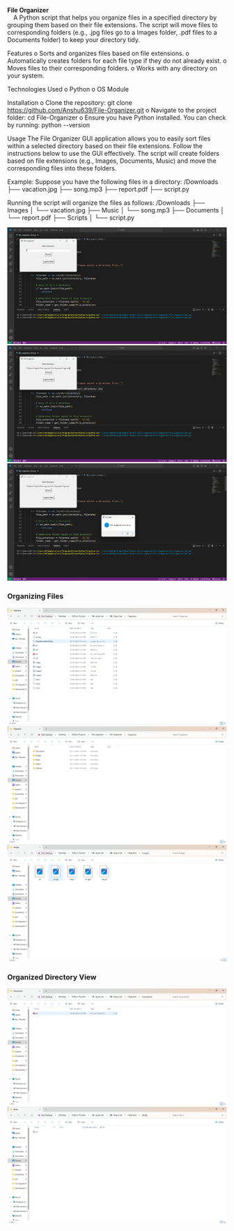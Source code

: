 **File Organizer** <br />
&emsp;A Python script that helps you organize files in a specified directory by grouping them based on their file extensions. The script will move files to corresponding folders (e.g., .jpg files go to a Images folder, .pdf files to a Documents folder) to keep your directory tidy.

Features
	o Sorts and organizes files based on file extensions.
	o Automatically creates folders for each file type if they do not already exist.
	o Moves files to their corresponding folders.
	o Works with any directory on your system.

Technologies Used
	o Python
	o OS Module

Installation
	o Clone the repository:
    		git clone https://github.com/Anshu639/File-Organizer.git
	o Navigate to the project folder:
    		cd File-Organizer
	o Ensure you have Python installed. You can check by running:
    		python --version

Usage
The File Organizer GUI application allows you to easily sort files within a selected directory based on their file extensions. Follow the instructions below to use the GUI effectively.
The script will create folders based on file extensions (e.g., Images, Documents, Music) and move the corresponding files into these folders.


Example:
Suppose you have the following files in a directory:
/Downloads
├── vacation.jpg
├── song.mp3
├── report.pdf
├── script.py

Running the script will organize the files as follows:
/Downloads
├── Images
│   └── vacation.jpg
├── Music
│   └── song.mp3
├── Documents
│   └── report.pdf
├── Scripts
│   └── script.py

![Screenshot 1](images/Screenshot1.png) ![Screenshot 2](images/Screenshot2.png) ![Screenshot 3](images/Screenshot3.png)

### Organizing Files
![Screenshot 4](images/Screenshot4.png) ![Screenshot 5](images/Screenshot5.png) ![Screenshot 6](images/Screenshot6.png)

### Organized Directory View
![Screenshot 7](images/Screenshot7.png) ![Screenshot 8](images/Screenshot8.png)
